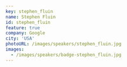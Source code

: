 ```yaml
---
key: stephen_fluin
name: Stephen Fluin
id: stephen_fluin
feature: true
company: Google
city: 'USA'
photoURL: /images/speakers/stephen_fluin.jpg
images:
  - /images/speakers/badge-stephen_fluin.jpg
---
```

